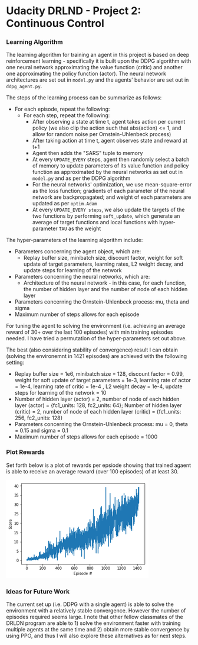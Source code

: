 [//]: # (Image References)

[image1]: https://github.com/davidhtf/drlnd/blob/master/p2_continuous-control/plot_of_rewards.png "Plot of Rewards"

# Udacity DRLND - Project 2: Continuous Control

### Learning Algorithm

The learning algorithm for training an agent in this project is based on deep reinforcement learning - specifically it is built upon the DDPG algorithm with one neural network approximating the value function (critic) and another one approximating the policy function (actor). The neural network architectures are set out in `model.py` and the agents' behavior are set out in `ddpg_agent.py`.

The steps of the learning process can be summarize as follows: 
* For each episode, repeat the following:
  * For each step, repeat the following: 
    * After observing a state at time t, agent takes action per current policy (we also clip the action such that abs(action) <= 1, and allow for random noise per Ornstein-Uhlenbeck process)
    * After taking action at time t, agent observes state and reward at t+1
    * Agent then adds the "SARS" tuple to memory 
    * At every `UPDATE_EVERY` steps, agent then randomly select a batch of memory to update parameters of its value function and policy function as approximated by the neural networks as set out in `model.py` and as per the DDPG algorithm
    * For the neural networks' optimization, we use mean-square-error as the loss function; gradients of each parameter of the neural network are backpropagated; and weight of each parameters are updated as per `optim.Adam`
    * At every `UPDATE_EVERY steps`, we also update the targets of the two functions by performing `soft_update`, which generate an average of target functions and local functions with hyper-parameter `TAU` as the weight
    
The hyper-parameters of the learning algorithm include:
* Parameters concerning the agent object, which are:
  * Replay buffer size, minibatch size, discount factor, weight for soft update of target parameters, learning rates, L2 weight decay, and update steps for learning of the network
* Parameters concerning the neural networks, which are:
  * Architecture of the neural network - in this case, for each function, the number of hidden layer and the number of node of each hidden layer
* Parameters concerning the Ornstein-Uhlenbeck process: mu, theta and sigma
* Maximum number of steps allows for each episode

For tuning the agent to solving the environment (i.e. achieving an average reward of 30+ over the last 100 episodes) with min training episodes needed. I have tried a permutation of the hyper-parameters set out above.

The best (also considering stability of convergence) result I can obtain (solving the environemnt in 1421 episodes) are achieved with the following setting:
* Replay buffer size = 1e6, minibatch size = 128, discount factor = 0.99, weight for soft update of target parameters = 1e-3, learning rate of actor = 1e-4, learning rate of critic = 1e-4 , L2 weight decay = 1e-4, update steps for learning of the network = 10
* Number of hidden layer (actor) = 2,  number of node of each hidden layer (actor) = {fc1_units: 128, fc2_units: 64}; Number of hidden layer (critic) = 2,  number of node of each hidden layer (critic) = {fc1_units: 256, fc2_units: 128}
* Parameters concerning the Ornstein-Uhlenbeck process: mu = 0, theta = 0.15 and sigma = 0.1
* Maximum number of steps allows for each episode = 1000


### Plot Rewards

Set forth below is a plot of rewards per epsiode showing that trained agaent is able to receive an average reward (over 100 episodes) of at least 30.

![Plot of Rewards][image1]


### Ideas for Future Work

The current set up (i.e. DDPG with a single agent) is able to solve the environment with a relatively stable convergence. However the number of episodes required seems large. I note that other fellow classmates of the DRLDN program are able to 1) solve the environment faster with training multiple agents at the same time and 2) obtain more stable convergence by using PPO, and thus I will also explore these alternatives as for next steps.  
